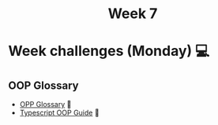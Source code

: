 <h1 align="center">Week 7</h1>

# Week challenges (Monday) 💻

## OOP Glossary

- [OPP Glossary](./Glossary) 🤯
- [Typescript OOP Guide](./OOPGuide) 🤯


